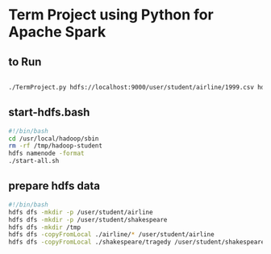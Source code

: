 # Term Project using Python for Apache Spark

## to Run

```bash

./TermProject.py hdfs://localhost:9000/user/student/airline/1999.csv hdfs://localhost:9000/tmp/output

```

## start-hdfs.bash

```bash
#!/bin/bash
cd /usr/local/hadoop/sbin
rm -rf /tmp/hadoop-student
hdfs namenode -format
./start-all.sh
```

## prepare hdfs data

```bash
#!/bin/bash
hdfs dfs -mkdir -p /user/student/airline
hdfs dfs -mkdir -p /user/student/shakespeare
hdfs dfs -mkdir /tmp
hdfs dfs -copyFromLocal ./airline/* /user/student/airline
hdfs dfs -copyFromLocal ./shakespeare/tragedy /user/student/shakespeare
```
